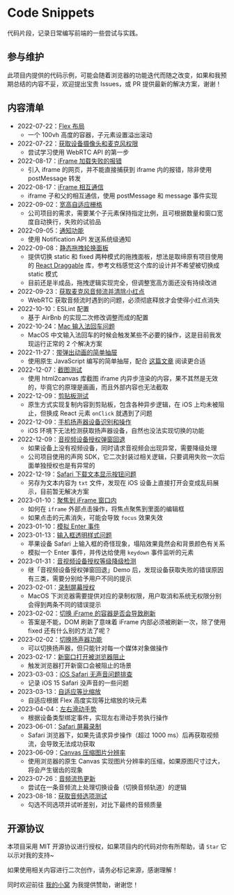 # Code Snippets

代码片段，记录日常编写前端的一些尝试与实践。

## 参与维护

此项目内提供的代码示例，可能会随着浏览器的功能迭代而随之改变，如果和我预期总结的内容不妥，欢迎提出宝贵 Issues，或 PR 提供最新的解决方案，谢谢！

## 内容清单

- 2022-07-22：[Flex 布局](https://dreamer-paul.github.io/Code-Snippets/2022-07-22%20Flex%20布局/)
  - 一个 100vh 高度的容器，子元素设置溢出滚动
- 2022-07-22：[获取设备摄像头和麦克风权限](https://dreamer-paul.github.io/Code-Snippets/2022-07-22%20获取设备摄像头和麦克风权限/)
  - 尝试学习使用 WebRTC API 的第一步
- 2022-08-17：[iFrame 加载失败的报错](https://dreamer-paul.github.io/Code-Snippets/2022-08-17%20iFrame%20加载失败的报错/)
  - 引入 iframe 的网页，并不能直接捕获到 iframe 内的报错，除非使用 postMessage 转发
- 2022-08-17：[iFrame 相互通信](https://dreamer-paul.github.io/Code-Snippets/2022-08-17%20iFrame%20相互通信/)
  - iframe 子和父的相互通信，使用 postMessage 和 message 事件实现
- 2022-09-02：[宽高自适应栅格](https://dreamer-paul.github.io/Code-Snippets/2022-09-02%20宽高自适应栅格/)
  - 公司项目的需求，需要某个子元素保持指定比例，且可根据数量和窗口宽度自动换行，失败的试验品
- 2022-09-05：[通知功能](https://dreamer-paul.github.io/Code-Snippets/2022-09-05%20通知功能/)
  - 使用 Notification API 发送系统级通知
- 2022-09-08：[静态拖拽轮换面板](https://dreamer-paul.github.io/Code-Snippets/2022-09-08%20静态拖拽轮换面板/)
  - 提供切换 static 和 fixed 两种模式的拖拽面板，想法是取缔原有项目使用的 [React Draggable](https://github.com/react-grid-layout/react-draggable) 库，参考文档感觉这个库的设计并不希望被切换成 static 模式
  - 目前还是半成品，拖拽逻辑实现完全，但调整宽高方面还没有持续改进
- 2022-09-23：[获取麦克风音频流并清除小红点](https://dreamer-paul.github.io/Code-Snippets/2022-09-23%20获取麦克风音频流并清除小红点/)
  - WebRTC 获取音频流时遇到的问题，必须彻底释放才会使得小红点消失
- 2022-10-10：ESLint 配置
  - 基于 AirBnb 的实现二次修改调整而成的配置
- 2022-10-24：[Mac 输入法回车问题](https://dreamer-paul.github.io/Code-Snippets/2022-10-24%20Mac%20输入法回车问题/)
  - MacOS 中文输入法回车的时候会触发某些不必要的操作，这是目前我发现运行正常的 2 个解决方案
- 2022-11-27：[带弹出动画的简单抽屉](https://dreamer-paul.github.io/Code-Snippets/2022-11-27%20带弹出动画的简单抽屉/)
  - 使用原生 JavaScript 编写的简单抽屉，配合 [这篇文章](https://paugram.com/coding/simple-drawer-react-component.html) 阅读更合适
- 2022-12-07：[截图测试](https://dreamer-paul.github.io/Code-Snippets/2022-12-07%20截图测试/)
  - 使用 html2canvas 库截图 iframe 内异步渲染的内容，果不其然是无效的，毕竟它的原理是画画，而且外部内容也无法截取
- 2022-12-09：[剪贴板测试](https://dreamer-paul.github.io/Code-Snippets/2022-12-09%20剪贴板测试/)
  - 原生方式实现复制内容到剪贴板，包含各种异步逻辑，在 iOS 上均未被阻止，但换成 React 元素 `onClick` 就遇到了问题
- 2022-12-09：[手机扬声器设备识别和操作](https://dreamer-paul.github.io/Code-Snippets/2022-12-09%20手机扬声器设备识别和操作/)
  - iOS 环境下无法检测获取扬声器设备，自然也没法实现切换的功能
- 2022-12-09：[音视频设备授权弹窗回退](https://dreamer-paul.github.io/Code-Snippets/2022-12-09%20音视频设备授权弹窗回退/)
  - 如果设备上没有视频设备，同时请求音视频会出现异常，需要降级处理
  - 公司项目使用的声网 SDK，它二次封装过相关逻辑，只要调用失败一次后面单独授权也是有异常的
- 2022-12-19：[Safari 下载文本显示按钮问题](https://dreamer-paul.github.io/Code-Snippets/2022-12-19%20Safari%20下载文本显示按钮问题/)
  - 另存为文本内容为 `txt` 文件，发现在 iOS 设备上直接打开会变成乱码展示，目前暂无解决方案
- 2023-01-10：[聚焦到 iFrame 窗口内](https://dreamer-paul.github.io/Code-Snippets/2023-01-10%20聚焦到%20iFrame%20窗口内/)
  - 如何在 `iframe` 外部点击操作，将焦点聚焦到里面的编辑框
  - 如果点击的元素消失，可能会导致 `focus` 效果失效
- 2023-01-10：[模拟 Enter 事件](https://dreamer-paul.github.io/Code-Snippets/2023-01-10%20模拟%20Enter%20事件/)
- 2023-01-13：[输入框透明样式问题](https://dreamer-paul.github.io/Code-Snippets/2023-01-13%20输入框透明样式问题/)
  - 苹果设备 Safari 上输入框的奇怪现象，塌陷效果竟然会和背景颜色有关系
  - 模拟一个 Enter 事件，并传达给使用 `keydown` 事件监听的元素
- 2023-01-31：[音视频设备授权等级降级检测](https://dreamer-paul.github.io/Code-Snippets/2023-01-31%20音视频设备授权等级降级检测/)
  - 继「音视频设备授权弹窗回退」Demo 后，发现设备获取失败的错误原因有三类，需要分别给予用户不同的提示
- 2023-02-01：[录制屏幕授权](https://dreamer-paul.github.io/Code-Snippets/2023-02-01%20录制屏幕授权/)
  - MacOS 下浏览器需要提供对应的录制权限，用户取消和系统无权限分别会得到两条不同的错误提示
- 2023-02-02：[切换 iFrame 的容器是否会导致刷新](https://dreamer-paul.github.io/Code-Snippets/2023-02-02%20切换%20iFrame%20的容器是否会导致刷新/)
  - 答案是不能，DOM 刷新了意味着 iFrame 内部必须被刷新一次，除了使用 fixed 还有什么别的方法了呢？
- 2023-02-02：[切换扬声器功能](https://dreamer-paul.github.io/Code-Snippets/2023-02-02%20切换扬声器功能/)
  - 可以切换扬声器，但只能针对每一个媒体对象做操作
- 2023-02-17：[新窗口打开被浏览器阻止](https://dreamer-paul.github.io/Code-Snippets/2023-02-17%20新窗口打开被浏览器阻止/)
  - 触发浏览器打开新窗口会被阻止的场景
- 2023-03-03：[iOS Safari 无声音问题排查](https://dreamer-paul.github.io/Code-Snippets/2023-03-03%20iOS%20Safari%20无声音问题排查/)
  - 记录 iOS 15 Safari 没声音的一些问题
- 2023-03-13：[自适应等比缩放](https://dreamer-paul.github.io/Code-Snippets/2023-03-13%20自适应等比缩放/)
  - 自适应根据 Flex 高度实现等比缩放的块元素
- 2023-04-04：[左右滑动手势](https://dreamer-paul.github.io/Code-Snippets/2023-04-04%20左右滑动手势/)
  - 根据设备类型绑定事件，实现左右滑动手势执行操作
- 2023-06-01：[Safari 屏幕录制](https://dreamer-paul.github.io/Code-Snippets/2023-06-01%20Safari%20屏幕录制/)
  - Safari 浏览器下，如果先请求异步操作（超过 1000 ms）后再获取视频流，会导致无法成功获取
- 2023-06-09：[Canvas 压缩图片分辨率](https://dreamer-paul.github.io/Code-Snippets/2023-06-09%20Canvas%20压缩图片分辨率/)
  - 使用浏览器的原生 Canvas 实现图片分辨率的压缩，如果原图尺寸过大，将会产生锯齿的现象
- 2023-07-26：[音频流热更新](https://dreamer-paul.github.io/Code-Snippets/2023-07-26%20音频流热更新/)
  - 尝试在一条音频流上处理切换设备（切换音频轨道）的逻辑
- 2023-08-18：[获取音频选项测试](https://dreamer-paul.github.io/Code-Snippets/2023-08-18%20获取音频选项测试/)
  - 勾选不同选项并试听差别，对比下最终的音频质量

## 开源协议

本项目采用 MIT 开源协议进行授权，如果项目内的代码对你有所帮助，请 `Star` 它以示对我的支持~

如果使用相关内容进行二次创作，请务必标记来源，感谢理解！

同时欢迎前往 [我的小窝](https://paul.ren/donate) 为我提供赞助，谢谢您！
